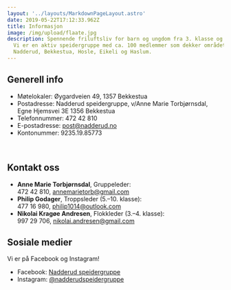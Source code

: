 ```yaml
---
layout: '../layouts/MarkdownPageLayout.astro'
date: 2019-05-22T17:12:33.962Z
title: Informasjon
image: /img/upload/flaate.jpg
description: Spennende friluftsliv for barn og ungdom fra 3. klasse og oppover.
  Vi er en aktiv speidergruppe med ca. 100 medlemmer som dekker området
  Nadderud, Bekkestua, Hosle, Eikeli og Haslum.
---
```

## Generell info

* Møtelokaler: Øygardveien 49, 1357 Bekkestua
* Postadresse: Nadderud speidergruppe, v/Anne Marie Torbjørnsdal, Egne Hjemsvei 3E 1356 Bekkestua
* Telefonnummer:  472 42 810
* E-postadresse: [post@nadderud.no](mailto:post@nadderud.no)
* Kontonummer: 9235.19.85773  

&nbsp;

## Kontakt oss

* **Anne Marie Torbjørnsdal**, Gruppeleder:\
  472 42 810, <a href="mailto:annemarietorb@gmail.com">annemarietorb@gmail.com</a>
* **Philip Godager**, Troppsleder (5.–10. klasse):\
  477 16 980, <a href="mailto:philip1014@outlook.com">philip1014@outlook.com</a>
* **Nikolai Kragøe Andresen**, Flokkleder (3.–4. klasse):\
  997 29 706, <a href="mailto:nikolai.andresen@gmail.com">nikolai.andresen@gmail.com</a>

## Sosiale medier

Vi er på Facebook og Instagram!



* Facebook: <a href="https://www.facebook.com/groups/248612515197643/">Nadderud speidergruppe</a>
* Instagram: <a href="https://www.instagram.com/nadderudspeidergruppe/">@nadderudspeidergruppe</a>